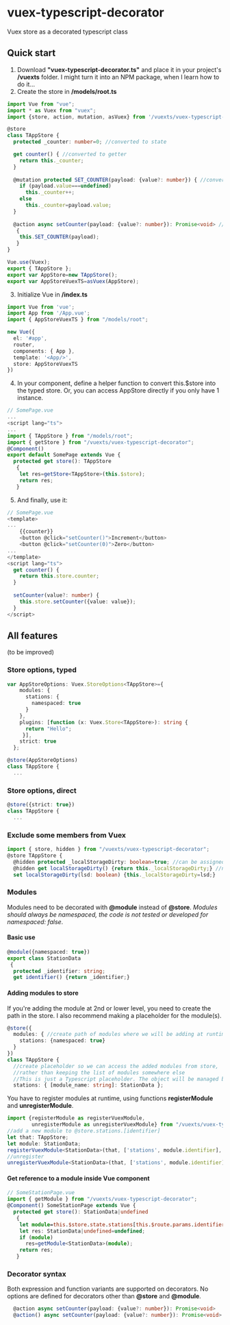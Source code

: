 # vuex-typescript-decorator
Vuex store as a decorated typescript class

## Quick start
1. Download **"vuex-typescript-decorator.ts"** and place it in your project's **/vuexts** folder.
I might turn it into an NPM package, when I learn how to do it...
1. Create the store in **/models/root.ts**
```typescript
import Vue from "vue";
import * as Vuex from "vuex";
import {store, action, mutation, asVuex} from '/vuexts/vuex-typescript-decorator';

@store
class TAppStore {
  protected _counter: number=0; //converted to state

  get counter() { //converted to getter
    return this._counter;
  }
  
  @mutation protected SET_COUNTER(payload: {value?: number}) { //converted to mutation
    if (payload.value===undefined)
      this._counter++;
    else
      this._counter=payload.value;
  }
  
  @action async setCounter(payload: {value?: number}): Promise<void> //converted to action
   {
    this.SET_COUNTER(payload);
   }
}

Vue.use(Vuex);
export { TAppStore };
export var AppStore=new TAppStore();
export var AppStoreVuexTS=asVuex(AppStore);
```

3. Initialize Vue in **/index.ts**
```typescript
import Vue from 'vue';
import App from '/App.vue';
import { AppStoreVuexTS } from "/models/root";

new Vue({
  el: '#app',
  router,
  components: { App },
  template: '<App/>',
  store: AppStoreVuexTS
})
```

4. In your component, define a helper function to convert this.$store into the typed store.
Or, you can access AppStore directly if you only have 1 instance.
```typescript
// SomePage.vue
...
<script lang="ts">
...
import { TAppStore } from "/models/root";
import { getStore } from "/vuexts/vuex-typescript-decorator";
@Component()
export default SomePage extends Vue {
  protected get store(): TAppStore
   {
    let res=getStore<TAppStore>(this.$store);
    return res;
   }
```

5. And finally, use it:
```typescript
// SomePage.vue
<template>
...
    {{counter}}
    <button @click="setCounter()">Increment</button>
    <button @click="setCounter(0)">Zero</button>
...
</template>
<script lang="ts">
  get counter() {
    return this.store.counter;
  }
  
  setCounter(value?: number) {
    this.store.setCounter({value: value});
  }
</script>
```

## All features
(to be improved)
### Store options, typed
```typescript
var AppStoreOptions: Vuex.StoreOptions<TAppStore>={
    modules: {
      stations: {
        namespaced: true
      }
    },
    plugins: [function (x: Vuex.Store<TAppStore>): string {
      return "Hello";
     }],
    strict: true
  };

@store(AppStoreOptions)
class TAppStore {
  ...
```
### Store options, direct
```typescript
@store({strict: true})
class TAppStore {
  ...
```
### Exclude some members from Vuex
```typescript
import { store, hidden } from "/vuexts/vuex-typescript-decorator";
@store TAppStore {
  @hidden protected _localStorageDirty: boolean=true; //can be assigned outside mutations
  @hidden get localStorageDirty() {return this._localStorageDirty;} //not converted to Vuex getter
  set localStorageDirty(lsd: boolean) {this._localStorageDirty=lsd;}
```
### Modules
Modules need to be decorated with **@module** instead of **@store**.
*Modules should always be namespaced, the code is not tested or developed for namespaced: false*.
#### Basic use
```typescript
@module({namespaced: true})
export class StationData
 {
  protected _identifier: string;
  get identifier() {return _identifier;}
```
#### Adding modules to store
If you're adding the module at 2nd or lower level, you need to create the path in the store. I also recommend making a placeholder for the module(s).
```typescript
@store({
  modules: { //create path of modules where we will be adding at runtime
    stations: {namespaced: true}
  }
})
class TAppStore {
  //create placeholder so we can access the added modules from store,
  //rather than keeping the list of modules somewhere else
  //This is just a Typescript placeholder. The object will be managed by Vuex.
  stations: { [module_name: string]: StationData };
```

You have to register modules at runtime, using functions **registerModule** and **unregisterModule**.
```typescript
import {registerModule as registerVuexModule,
        unregisterModule as unregisterVuexModule} from "/vuexts/vuex-typescript-decorator";
//add a new module to @store.stations.[identifier]
let that: TAppStore;
let module: StationData;
registerVuexModule<StationData>(that, ['stations', module.identifier], module);
//unregister
unregisterVuexModule<StationData>(that, ['stations', module.identifier]);
```
#### Get reference to a module inside Vue component
```typescript
// SomeStationPage.vue
import { getModule } from "/vuexts/vuex-typescript-decorator";
@Component() SomeStationPage extends Vue {
  protected get store(): StationData|undefined
   {
    let module=this.$store.state.stations[this.$route.params.identifier];
    let res: StationData|undefined=undefined;
    if (module)
      res=getModule<StationData>(module);
    return res;
   }
```
### Decorator syntax
Both expression and function variants are supported on decorators.
No options are defined for decorators other than **@store** and **@module**.
```typescript
  @action async setCounter(payload: {value?: number}): Promise<void>
  @action() async setCounter(payload: {value?: number}): Promise<void>
```

